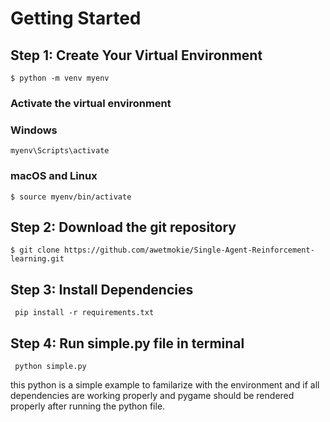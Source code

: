 # Getting Started


## Step 1: Create Your Virtual Environment

``` 
$ python -m venv myenv 
```

### Activate the virtual environment

### Windows
``` $
myenv\Scripts\activate
```
### macOS and Linux
```
$ source myenv/bin/activate
```

## Step 2: Download the git repository
```
$ git clone https://github.com/awetmokie/Single-Agent-Reinforcement-learning.git
```

## Step 3: Install Dependencies
```$
 pip install -r requirements.txt
```

## Step 4: Run simple.py file in terminal

```$
 python simple.py
```
this python is a simple example to familarize with the environment and if all dependencies are working properly and pygame should be rendered properly after running the python file.